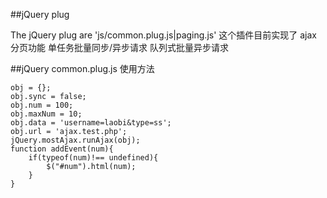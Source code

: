 ##jQuery plug

The jQuery plug are 'js/common.plug.js|paging.js'
这个插件目前实现了
ajax 分页功能
单任务批量同步/异步请求
队列式批量异步请求


##jQuery common.plug.js
使用方法

    obj = {};
    obj.sync = false;
    obj.num = 100;
    obj.maxNum = 10;
    obj.data = 'username=laobi&type=ss';
    obj.url = 'ajax.test.php';
    jQuery.mostAjax.runAjax(obj);
    function addEvent(num){
		if(typeof(num)!== undefined){
			$("#num").html(num);
		}
	}
    
##
	

